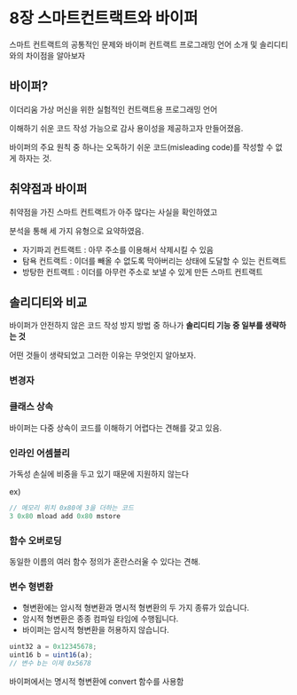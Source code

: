# 8장 스마트컨트랙트와 바이퍼

스마트 컨트랙트의 공통적인 문제와 바이퍼 컨트랙트 프로그래밍 언어 소개 및 솔리디티와의 차이점을 알아보자

## 바이퍼?

이더리움 가상 머신을 위한 실험적인 컨트랙트용 프로그래밍 언어

이해하기 쉬운 코드 작성 가능으로 감사 용이성을 제공하고자 만들어졌음.

바이퍼의 주요 원칙 중 하나는 오독하기 쉬운 코드(misleading code)를 작성할 수 없게 하자는 것.

## 취약점과 바이퍼

취약점을 가진 스마트 컨트랙트가 아주 많다는 사실을 확인하였고

분석을 통해 세 가지 유형으로 요약하였음.

- 자기파괴 컨트랙트 : 아무 주소를 이용해서 삭제시킬 수 있음
- 탐욕 컨트랙트 : 이더를 빼올 수 없도록 막아버리는 상태에 도달할 수 있는 컨트랙트
- 방탕한 컨트랙트 : 이더를 아무런 주소로 보낼 수 있게 만든 스마트 컨트랙트

## 솔리디티와 비교

바이퍼가 안전하지 않은 코드 작성 방지 방법 중 하나가 **솔리디티 기능 중 일부를 생략하는 것**

어떤 것들이 생략되었고 그러한 이유는 무엇인지 알아보자.

### 변경자

### 클래스 상속

바이퍼는 다중 상속이 코드를 이해하기 어렵다는 견해를 갖고 있음.

### 인라인 어셈블리

가독성 손실에 비중을 두고 있기 때문에 지원하지 않는다

ex) 

```jsx
// 메모리 위치 0x80에 3을 더하는 코드
3 0x80 mload add 0x80 mstore
```

### 함수 오버로딩

동일한 이름의 여러 함수 정의가 혼란스러울 수 있다는 견해.

### 변수 형변환

- 형변환에는 암시적 형변환과 명시적 형변환의 두 가지 종류가 있습니다.
- 암시적 형변환은 종종 컴파일 타임에 수행됩니다.
- 바이퍼는 암시적 형변환을 허용하지 않습니다.

```jsx
uint32 a = 0x12345678;
uint16 b = uint16(a);
// 변수 b는 이제 0x5678
```

바이퍼에서는 명시적 형변환에  convert 함수를 사용함


